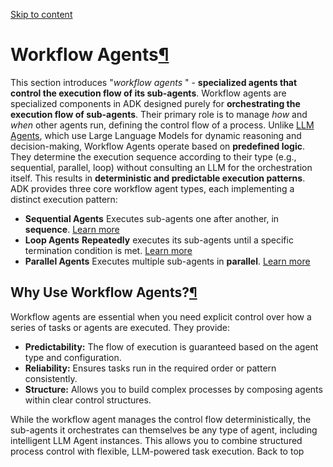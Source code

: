 [ Skip to content ](https://google.github.io/adk-docs/agents/workflow-agents/#workflow-agents)
# Workflow Agents[¶](https://google.github.io/adk-docs/agents/workflow-agents/#workflow-agents "Permanent link")
This section introduces "_workflow agents_ " - **specialized agents that control the execution flow of its sub-agents**.
Workflow agents are specialized components in ADK designed purely for **orchestrating the execution flow of sub-agents**. Their primary role is to manage _how_ and _when_ other agents run, defining the control flow of a process.
Unlike [LLM Agents](https://google.github.io/adk-docs/agents/llm-agents/), which use Large Language Models for dynamic reasoning and decision-making, Workflow Agents operate based on **predefined logic**. They determine the execution sequence according to their type (e.g., sequential, parallel, loop) without consulting an LLM for the orchestration itself. This results in **deterministic and predictable execution patterns**.
ADK provides three core workflow agent types, each implementing a distinct execution pattern:
  * **Sequential Agents**
Executes sub-agents one after another, in **sequence**.
[ Learn more](https://google.github.io/adk-docs/agents/workflow-agents/sequential-agents/)
  * **Loop Agents**
**Repeatedly** executes its sub-agents until a specific termination condition is met.
[ Learn more](https://google.github.io/adk-docs/agents/workflow-agents/loop-agents/)
  * **Parallel Agents**
Executes multiple sub-agents in **parallel**.
[ Learn more](https://google.github.io/adk-docs/agents/workflow-agents/parallel-agents/)


## Why Use Workflow Agents?[¶](https://google.github.io/adk-docs/agents/workflow-agents/#why-use-workflow-agents "Permanent link")
Workflow agents are essential when you need explicit control over how a series of tasks or agents are executed. They provide:
  * **Predictability:** The flow of execution is guaranteed based on the agent type and configuration.
  * **Reliability:** Ensures tasks run in the required order or pattern consistently.
  * **Structure:** Allows you to build complex processes by composing agents within clear control structures.


While the workflow agent manages the control flow deterministically, the sub-agents it orchestrates can themselves be any type of agent, including intelligent LLM Agent instances. This allows you to combine structured process control with flexible, LLM-powered task execution.
Back to top
